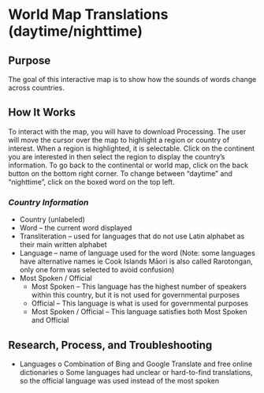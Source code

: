 # World Map Translations (daytime/nighttime)
## **Purpose**
The goal of this interactive map is to show how the sounds of words change across countries. 

## **How It Works**
To interact with the map, you will have to download Processing. 
The user will move the cursor over the map to highlight a region or country of interest. When a region is highlighted, it is selectable. Click on the continent you are interested in then select the region to display the country’s information. To go back to the continental or world map, click on the back button on the bottom right corner. To change between “daytime” and “nighttime”, click on the boxed word on the top left.

### *Country Information*
- Country (unlabeled)
- Word – the current word displayed
- Transliteration – used for languages that do not use Latin alphabet as their main written alphabet
- Language – name of language used for the word (Note: some languages have alternative names ie Cook Islands Māori is also called Rarotongan, only one form was selected to avoid confusion)
- Most Spoken / Official
	- Most Spoken – This language has the highest number of speakers within this country, but it is not used for governmental purposes
	- Official – This language is what is used for governmental purposes
	- Most Spoken / Official – This language satisfies both Most Spoken and Official

## **Research, Process, and Troubleshooting**
-	Languages
o	Combination of Bing and Google Translate and free online dictionaries
o	Some languages had unclear or hard-to-find translations, so the official language was used instead of the most spoken
